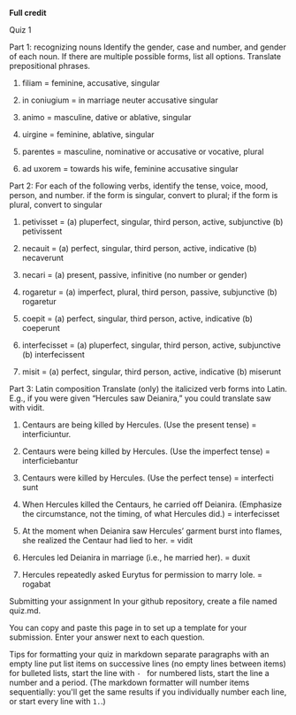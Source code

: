 **Full credit**


Quiz 1

Part 1: recognizing nouns
Identify the gender, case and number, and gender of each noun. If there are multiple possible forms, list all options. Translate prepositional phrases.

1. filiam = feminine, accusative, singular

2. in coniugium = in marriage neuter accusative singular

3. animo = masculine, dative or ablative, singular

4. uirgine = feminine, ablative, singular

5. parentes = masculine, nominative or accusative or vocative, plural

6. ad uxorem = towards his wife, feminine accusative singular


Part 2: For each of the following verbs, identify the tense, voice, mood, person, and number.
if the form is singular, convert to plural; if the form is plural, convert to singular

1. petivisset = (a) pluperfect, singular, third person, active, subjunctive (b) petivissent

2. necauit = (a) perfect, singular, third person, active, indicative (b) necaverunt

3. necari = (a) present, passive, infinitive (no number or gender) 

4. rogaretur = (a) imperfect, plural, third person, passive, subjunctive (b) rogaretur

5. coepit = (a) perfect, singular, third person, active, indicative (b) coeperunt

6. interfecisset = (a) pluperfect, singular, third person, active, subjunctive (b) interfecissent 

7. misit = (a) perfect, singular, third person, active, indicative (b) miserunt


Part 3: Latin composition
Translate (only) the italicized verb forms into Latin. E.g., if you were given “Hercules saw Deianira,” you could translate saw with vidit.

1. Centaurs are being killed by Hercules. (Use the present tense) = interficiuntur.

2. Centaurs were being killed by Hercules. (Use the imperfect tense) = interficiebantur

3. Centaurs were killed by Hercules. (Use the perfect tense) = interfecti sunt

4. When Hercules killed the Centaurs, he carried off Deianira. (Emphasize the circumstance, not the timing, of what Hercules did.) = interfecisset

5. At the moment when Deianira saw Hercules’ garment burst into flames, she realized the Centaur had lied to her. = vidit 

6. Hercules led Deianira in marriage (i.e., he married her). = duxit 

7. Hercules repeatedly asked Eurytus for permission to marry Iole. = rogabat


Submitting your assignment
In your github repository, create a file named quiz.md.

You can copy and paste this page in to set up a template for your submission. Enter your answer next to each question.

Tips for formatting your quiz in markdown
separate paragraphs with an empty line
put list items on successive lines (no empty lines between items)
for bulleted lists, start the line with `- `
for numbered lists, start the line a number and a period. (The markdown formatter will number items sequentially: you'll get the same results if you individually number each line, or start every line with `1.`.)
